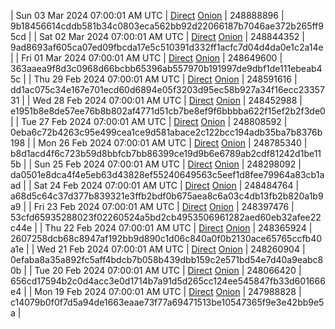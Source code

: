 | Sun 03 Mar 2024 07:00:01 AM UTC | [Direct](https://oshi.at/oASS) [Onion](http://5ety7tpkim5me6eszuwcje7bmy25pbtrjtue7zkqqgziljwqy3rrikqd.onion/oASS) | 248888896 | 9b18456614cddb581b34c0803eca562bb92d22066187b7046ae372b265ff95cd | 
| Sat 02 Mar 2024 07:00:01 AM UTC | [Direct](https://oshi.at/oNKF) [Onion](http://5ety7tpkim5me6eszuwcje7bmy25pbtrjtue7zkqqgziljwqy3rrikqd.onion/oNKF) | 248844352 | 9ad8693af605ca07ed09fbcda17e5c510391d332ff1acfc7d04d4da0e1c2a14e | 
| Fri 01 Mar 2024 07:00:01 AM UTC | [Direct](https://oshi.at/JoHB) [Onion](http://5ety7tpkim5me6eszuwcje7bmy25pbtrjtue7zkqqgziljwqy3rrikqd.onion/JoHB) | 248649600 | 363aaea9f8d3c0968d66bcbb65396ab557970b191997de9dbf1de111ebeab45c | 
| Thu 29 Feb 2024 07:00:01 AM UTC | [Direct](https://oshi.at/fjnr) [Onion](http://5ety7tpkim5me6eszuwcje7bmy25pbtrjtue7zkqqgziljwqy3rrikqd.onion/fjnr) | 248591616 | dd1ac075c34e167e701ecd60d6894e05f3203d95ec58b927a34f16ecc2335731 | 
| Wed 28 Feb 2024 07:00:01 AM UTC | [Direct](https://oshi.at/HUsV) [Onion](http://5ety7tpkim5me6eszuwcje7bmy25pbtrjtue7zkqqgziljwqy3rrikqd.onion/HUsV) | 248452988 | e1951b8e8de57ee76b8b802af4771d51cb7be8ef9f6bbbba622f15ef2b2f3de0 | 
| Tue 27 Feb 2024 07:00:01 AM UTC | [Direct](https://oshi.at/iJCE) [Onion](http://5ety7tpkim5me6eszuwcje7bmy25pbtrjtue7zkqqgziljwqy3rrikqd.onion/iJCE) | 248808592 | 0eba6c72b4263c95e499cea1ce9d581abace2c122bcc194adb35ba7b8376b198 | 
| Mon 26 Feb 2024 07:00:01 AM UTC | [Direct](https://oshi.at/dDXV) [Onion](http://5ety7tpkim5me6eszuwcje7bmy25pbtrjtue7zkqqgziljwqy3rrikqd.onion/dDXV) | 248785340 | b8d1acd4f6c723b59d8bbfcb7bb86399ce19d9b6e6789ab2cdf81242d1be115b | 
| Sun 25 Feb 2024 07:00:01 AM UTC | [Direct](https://oshi.at/ymAE) [Onion](http://5ety7tpkim5me6eszuwcje7bmy25pbtrjtue7zkqqgziljwqy3rrikqd.onion/ymAE) | 248298092 | da0501e8dca4f4e5eb63d43828ef55240649563c5eef1d8fee79964a83cb1aad | 
| Sat 24 Feb 2024 07:00:01 AM UTC | [Direct](https://oshi.at/Wafv) [Onion](http://5ety7tpkim5me6eszuwcje7bmy25pbtrjtue7zkqqgziljwqy3rrikqd.onion/Wafv) | 248484764 | a68d5c64c37d377b839321e3ffb2bdf0b675aea8c6a03c4db13fb2b820a1b9a9 | 
| Fri 23 Feb 2024 07:00:01 AM UTC | [Direct](https://oshi.at/LDrb) [Onion](http://5ety7tpkim5me6eszuwcje7bmy25pbtrjtue7zkqqgziljwqy3rrikqd.onion/LDrb) | 248397476 | 53cfd65935288023f02260524a5bd2cb4953506961282aed60eb32afee22c44e | 
| Thu 22 Feb 2024 07:00:01 AM UTC | [Direct](https://oshi.at/xEFD) [Onion](http://5ety7tpkim5me6eszuwcje7bmy25pbtrjtue7zkqqgziljwqy3rrikqd.onion/xEFD) | 248365924 | 2607258dcb68c8947af192bb9d890c1d06c840a0f0b2130ace65765ccfb40a1e | 
| Wed 21 Feb 2024 07:00:01 AM UTC | [Direct](https://oshi.at/SFtw) [Onion](http://5ety7tpkim5me6eszuwcje7bmy25pbtrjtue7zkqqgziljwqy3rrikqd.onion/SFtw) | 248260904 | 0efaba8a35a892fc5aff4bdcb7b058b439dbb159c2e571bd54e7d40a9eabc80b | 
| Tue 20 Feb 2024 07:00:01 AM UTC | [Direct](https://oshi.at/hrmb) [Onion](http://5ety7tpkim5me6eszuwcje7bmy25pbtrjtue7zkqqgziljwqy3rrikqd.onion/hrmb) | 248066420 | 656cd17594b2c0d4acc3e0d1714b7a91d5d265cc124ee545847fb33d601666e4 | 
| Mon 19 Feb 2024 07:00:01 AM UTC | [Direct](https://oshi.at/Guiry) [Onion](http://5ety7tpkim5me6eszuwcje7bmy25pbtrjtue7zkqqgziljwqy3rrikqd.onion/Guiry) | 247988828 | c14079b0f0f7d5a94de1663eaae73f77a69471513be10547365f9e3e42bb9e5a | 
